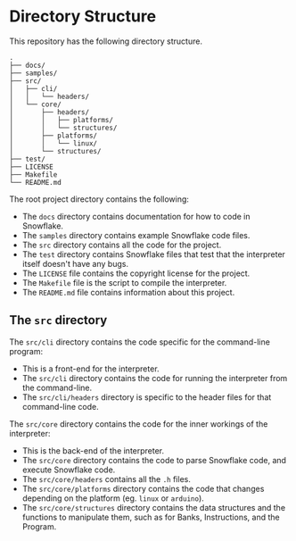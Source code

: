 # Directory Structure

This repository has the following directory structure.

```
.
├── docs/
├── samples/
├── src/
│   ├── cli/
│   │   └── headers/
│   └── core/
│       ├── headers/
│       │   ├── platforms/
│       │   └── structures/
│       ├── platforms/
│       │   └── linux/
│       └── structures/
├── test/
├── LICENSE
├── Makefile
└── README.md

```

The root project directory contains the following:
* The `docs` directory contains documentation for how to code in Snowflake.
* The `samples` directory contains example Snowflake code files.
* The `src` directory contains all the code for the project. 
* The `test` directory contains Snowflake files that test that the interpreter
  itself doesn't have any bugs.
* The `LICENSE` file contains the copyright license for the project.
* The `Makefile` file is the script to compile the interpreter.
* The `README.md` file contains information about this project.

## The `src` directory

The `src/cli` directory contains the code specific for the command-line program:
* This is a front-end for the interpreter.
* The `src/cli` directory contains the code for running the interpreter from the command-line.
* The `src/cli/headers` directory is specific to the header files for that command-line code.

The `src/core` directory contains the code for the inner workings of the interpreter:
* This is the back-end of the interpreter.
* The `src/core` directory contains the code to parse Snowflake code, and 
  execute Snowflake code.
* The `src/core/headers` contains all the `.h` files.
* The `src/core/platforms` directory contains the code that changes depending
  on the platform (eg. `linux` or `arduino`).
* The `src/core/structures` directory contains the data structures and the functions
  to manipulate them, such as for Banks, Instructions, and the Program.
